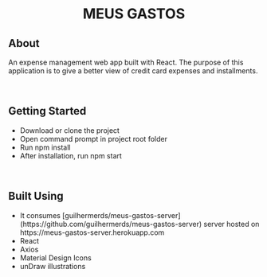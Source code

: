 <h1 align="center">MEUS GASTOS</h1>

<h2>About</h2>
<p>An expense management web app built with React. The purpose of this application is to give a better view of credit card expenses and installments.</p>

<br>
<h2>Getting Started</h2>
<ul>
    <li>Download or clone the project</li>
    <li>Open command prompt in project root folder</li>
    <li>Run npm install</li>
    <li>After installation, run npm start</li>
</ul>
<br>
<h2>Built Using</h2>
<ul>
    <li>It consumes [guilhermerds/meus-gastos-server](https://github.com/guilhermerds/meus-gastos-server) server hosted on https://meus-gastos-server.herokuapp.com</li>
    <li>React</li>
    <li>Axios</li>
    <li>Material Design Icons</li>
    <li>unDraw illustrations</li>
<ul>